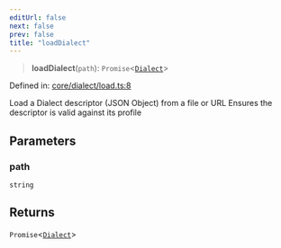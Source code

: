 ```yaml
---
editUrl: false
next: false
prev: false
title: "loadDialect"
---
```


> **loadDialect**(`path`): `Promise`\<[`Dialect`](/reference/_dpkit/core/dialect/)\>

Defined in: [core/dialect/load.ts:8](https://github.com/datisthq/dpkit/blob/7a3ebb9422265a09d2e84e0952d10e0101139f80/core/dialect/load.ts#L8)

Load a Dialect descriptor (JSON Object) from a file or URL
Ensures the descriptor is valid against its profile

## Parameters

### path

`string`

## Returns

`Promise`\<[`Dialect`](/reference/_dpkit/core/dialect/)\>
